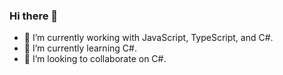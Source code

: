 ### Hi there 👋

<!--
**0303vikas/0303vikas** is a ✨ _special_ ✨ repository because its `README.md` (this file) appears on your GitHub profile.

Here are some ideas to get you started:


- 🤔 I’m looking for help with ...
- 💬 Ask me about ...
- 📫 How to reach me: ...
- 😄 Pronouns: ...
- ⚡ Fun fact: ...
-->

- 🔭 I’m currently working with JavaScript, TypeScript, and C#.
- 🌱 I’m currently learning C#.
- 👯 I’m looking to collaborate on C#.
